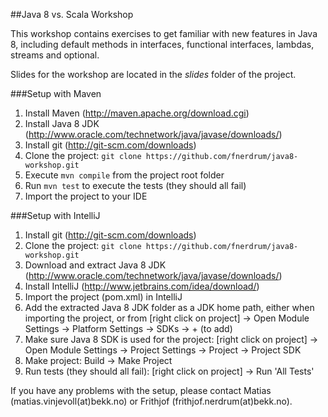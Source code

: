 ##Java 8 vs. Scala Workshop

This workshop contains exercises to get familiar with new features in Java 8, including default methods in interfaces, functional interfaces, lambdas, streams and optional. 

Slides for the workshop are located in the _slides_ folder of the project.

###Setup with Maven
1. Install Maven (http://maven.apache.org/download.cgi)
2. Install Java 8 JDK (http://www.oracle.com/technetwork/java/javase/downloads/)
3. Install git (http://git-scm.com/downloads)
4. Clone the project: `git clone https://github.com/fnerdrum/java8-workshop.git`
5. Execute `mvn compile` from the project root folder
6. Run `mvn test` to execute the tests (they should all fail)
7. Import the project to your IDE

###Setup with IntelliJ
1. Install git (http://git-scm.com/downloads)
2. Clone the project: `git clone https://github.com/fnerdrum/java8-workshop.git`
3. Download and extract Java 8 JDK (http://www.oracle.com/technetwork/java/javase/downloads/)
4. Install IntelliJ (http://www.jetbrains.com/idea/download/)
5. Import the project (pom.xml) in IntelliJ
6. Add the extracted Java 8 JDK folder as a JDK home path, either when importing the project, or from [right click on project] -> Open Module Settings -> Platform Settings -> SDKs -> + (to add)
7. Make sure Java 8 SDK is used for the project: [right click on project] -> Open Module Settings -> Project Settings -> Project -> Project SDK
8. Make project: Build -> Make Project
9. Run tests (they should all fail): [right click on project] -> Run 'All Tests'

If you have any problems with the setup, please contact Matias (matias.vinjevoll(at)bekk.no) or Frithjof (frithjof.nerdrum(at)bekk.no).